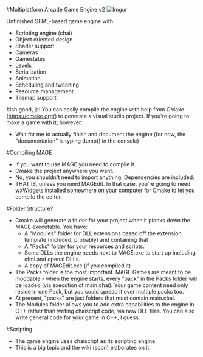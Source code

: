 #Multiplatform Arcade Game Engine v2
![Imgur](http://i.imgur.com/Qf707M2.png)

Unfinished SFML-based game engine with:
- Scripting engine (chai)
- Object oriented design
- Shader support
- Cameras
- Gamestates
- Levels
- Serialization
- Animation
- Scheduling and tweening
- Resource management
- Tilemap support

#Ish good, ja!
You can easily compile the engine with help from CMake (https://cmake.org/) to generate a visual studio project. If you're going to make a game with it, however:
- Wait for me to actually finish and document the engine (for now, the "documentation" is typing dump() in the console)

#Compiling MAGE
- If you want to use MAGE you need to compile it.
- Cmake the project anywhere you want.
- No, you shouldn't need to import anything. Dependencies are included.
- THAT IS, unless you need MAGEdit. In that case, you're going to need wxWidgets installed somewhere on your computer for Cmake to let you compile the editor.

#Folder Structure?
- Cmake will generate a folder for your project when it plonks down the MAGE executable. You have:
  - A "Modules" folder for DLL extensions based off the extension template (included, probably) and containing that
  - A "Packs" folder for your resources and scripts.
  - Some DLLs the engine needs next to MAGE.exe to start up including sfml and openal DLLs.
  - A copy of MAGEdit.exe (if you compiled it)
- The Packs folder is the most important. MAGE Games are meant to be moddable - when the engine starts, every "pack" in the Packs folder will be loaded (via execution of main.chai). Your game content need only reside in one Pack, but you could spread it over multiple packs too.
- At present, "packs" are just folders that must contain main.chai.
- The Modules folder allows you to add extra capabilities to the engine in C++ rather than writing chaiscript code, via new DLL files. You can also write general code for your game in C++, I guess.

#Scripting
- The game engine uses chaiscript as its scripting engine.
- This is a big topic and the wiki (soon) elaborates on it.
